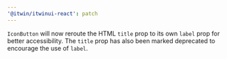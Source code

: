 ```yaml
---
'@itwin/itwinui-react': patch
---
```


`IconButton` will now reroute the HTML `title` prop to its own `label` prop for better accessibility. The `title` prop has also been marked deprecated to encourage the use of `label`.
